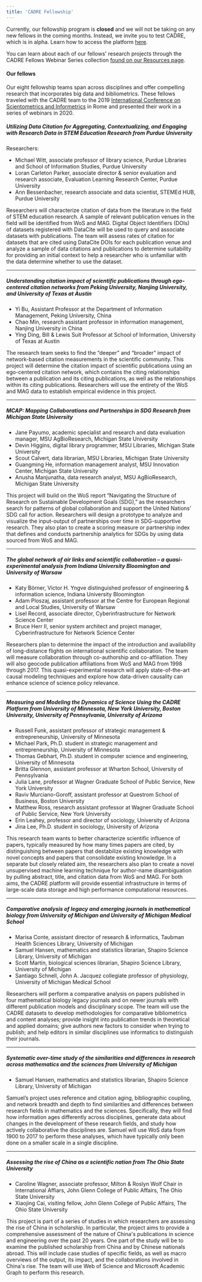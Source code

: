 ```yaml
---
title: 'CADRE Fellowship'
---
```


Currently, our fellowship program is **closed** and we will not be taking on any new fellows in the coming months. Instead, we invite you to test CADRE, which is in alpha. Learn how to access the platform [here](https://cadre.iu.edu/about-cadre/get-started).

You can learn about each of our fellows' research projects through the CADRE Fellows Webinar Series collection [found on our Resources page](https://cadre.iu.edu/resources).

#### Our fellows
Our eight fellowship teams span across disciplines and offer compelling research that incorporates big data and bibliometrics. These fellows traveled with the CADRE team to the 2019 [International Conference on Scientometrics and Informetrics](https://cadre.iu.edu/news-and-events/events/cadre-workshop) in Rome and presented their work in a series of webinars in 2020.

##### Utilizing Data Citation for Aggregating, Contextualizing, and Engaging with Research Data in STEM Education Research from Purdue University
Researchers:
* Michael Witt, associate professor of library science, Purdue Libraries and School of Information Studies, Purdue University
* Loran Carleton Parker, associate director & senior evaluation and research associate, Evaluation Learning Research Center, Purdue University
* Ann Bessenbacher, research associate and data scientist, STEMEd HUB, Purdue University

Researchers will characterize citation of data from the literature in the field of STEM education research. A sample of relevant publication venues in the field will be identified from WoS and MAG. Digital Object Identifiers (DOIs) of datasets registered with DataCite will be used to query and associate datasets with publications. The team will assess rates of citation for datasets that are cited using DataCite DOIs for each publication venue and analyze a sample of data citations and publications to determine suitability for providing an initial context to help a researcher who is unfamiliar with the data determine whether to use the dataset.

---

##### Understanding citation impact of scientific publications through ego-centered citation networks from Peking University, Nanjing University, and University of Texas at Austin
* Yi Bu, Assistant Professor at the Department of Information Management, Peking University, China
* Chao Min, research assistant professor in information management, Nanjing University in China
* Ying Ding, Bill & Lewis Suit Professor at School of Information, University of Texas at Austin

The research team seeks to find the “deeper” and “broader” impact of network-based citation measurements in the scientific community. This project will determine the citation impact of scientific publications using an ego-centered citation network, which contains the citing relationships between a publication and its citing publications, as well as the relationships within its citing publications. Researchers will use the entirety of the WoS and MAG data to establish empirical evidence in this project.

---

##### MCAP: Mapping Collaborations and Partnerships in SDG Research from Michigan State University
* Jane Payumo, academic specialist and research and data evaluation manager, MSU AgBioResearch, Michigan State University
* Devin Higgins, digital library programmer, MSU Libraries, Michigan State University
* Scout Calvert, data librarian, MSU Libraries, Michigan State University
* Guangming He, information management analyst, MSU Innovation Center, Michigan State University
* Anusha Manjunatha, data research analyst, MSU AgBioResearch, Michigan State University

This project will build on the WoS report “Navigating the Structure of Research on Sustainable Development Goals (SDG),” as the researchers search for patterns of global collaboration and support the United Nations’ SDG call for action. Researchers will design a prototype to analyze and visualize the input-output of partnerships over time in SDG-supportive research. They also plan to create a scoring measure or partnership index that defines and conducts partnership analytics for SDGs by using data sourced from WoS and MAG.

---

##### The global network of air links and scientific collaboration – a quasi-experimental analysis from Indiana University Bloomington and University of Warsaw
* Katy Börner, Victor H. Yngve distinguished professor of engineering & information science, Indiana University Bloomington
* Adam Ploszaj, assistant professor at the Centre for European Regional and Local Studies, University of Warsaw
* Lisel Record, associate director, Cyberinfrastructure for Network Science Center
* Bruce Herr II, senior system architect and project manager, Cyberinfrastructure for Network Science Center

Researchers plan to determine the impact of the introduction and availability of long-distance flights on international scientific collaboration. The team will measure collaboration through co-authorship and co-affiliation. They will also geocode publication affiliations from WoS and MAG from 1998 through 2017. This quasi-experimental research will apply state-of-the-art causal modeling techniques and explore how data-driven causality can enhance science of science policy relevance.

---

##### Measuring and Modeling the Dynamics of Science Using the CADRE Platform from University of Minnesota, New York University, Boston University, University of Pennsylvania, University of Arizona
* Russell Funk, assistant professor of strategic management & entrepreneurship, University of Minnesota
* Michael Park, Ph.D. student in strategic management and entrepreneurship, University of Minnesota
* Thomas Gebhart, Ph.D. student in computer science and engineering, University of Minnesota
* Britta Glennon, assistant professor at Wharton School, University of Pennsylvania
* Julia Lane, professor at Wagner Graduate School of Public Service, New York University
* Raviv Murciano-Goroff, assistant professor at Questrom School of Business, Boston University
* Matthew Ross, research assistant professor at Wagner Graduate School of Public Service, New York University
* Erin Leahey, professor and director of sociology, University of Arizona
* Jina Lee, Ph.D. student in sociology, University of Arizona

This research team wants to better characterize scientific influence of papers, typically measured by how many times papers are cited, by distinguishing between papers that destabilize existing knowledge with novel concepts and papers that consolidate existing knowledge. In a separate but closely related aim, the researchers also plan to create a novel unsupervised machine learning technique for author-name disambiguation by pulling abstract, title, and citation data from WoS and MAG. For both aims, the CADRE platform will provide essential infrastructure in terms of large-scale data storage and high performance computational resources.

---

##### Comparative analysis of legacy and emerging journals in mathematical biology from University of Michigan and University of Michigan Medical School
* Marisa Conte, assistant director of research & informatics, Taubman Health Sciences Library, University of Michigan
* Samuel Hansen, mathematics and statistics librarian, Shapiro Science Library, University of Michigan
* Scott Martin, biological sciences librarian, Shapiro Science Library, University of Michigan
* Santiago Schnell, John A. Jacquez collegiate professor of physiology, University of Michigan Medical School

Researchers will perform a comparative analysis on papers published in four mathematical biology legacy journals and on newer journals with different publication models and disciplinary scope. The team will use the CADRE datasets to develop methodologies for comparative bibliometrics and content analyses; provide insight into publication trends in theoretical and applied domains; give authors new factors to consider when trying to publish; and help editors in similar disciplines use informatics to distinguish their journals.

---

##### Systematic over-time study of the similarities and differences in research across mathematics and the sciences from University of Michigan
* Samuel Hansen, mathematics and statistics librarian, Shapiro Science Library, University of Michigan

Samuel’s project uses reference and citation aging, bibliographic coupling, and network breadth and depth to find similarities and differences between research fields in mathematics and the sciences. Specifically, they will find how information ages differently across disciplines, generate data about changes in the development of these research fields, and study how actively collaborative the disciplines are. Samuel will use WoS data from 1900 to 2017 to perform these analyses, which have typically only been done on a smaller scale in a single discipline.

---

##### Assessing the rise of China as a scientific nation from The Ohio State University
* Caroline Wagner, associate professor, Milton & Roslyn Wolf Chair in International Affiars, John Glenn College of Public Affairs, The Ohio State University
* Xiaojing Cai, visiting fellow, John Glenn College of Public Affairs, The Ohio State University

This project is part of a series of studies in which researchers are assessing the rise of China in scholarship. In particular, the project aims to provide a comprehensive assessment of the nature of China's publications in science and engineering over the past 20 years. One part of the study will be to examine the published scholarship from China and by Chinese nationals abroad. This will include case studies of specific fields, as well as macro overviews of the output, its impact, and the collaborations involved in China's rise. The team will use Web of Science and Microsoft Academic Graph to perform this research.
